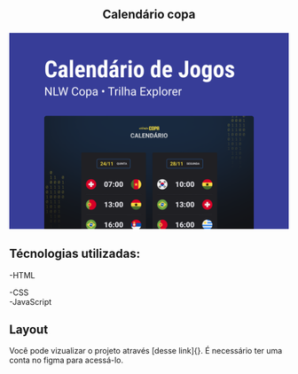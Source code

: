 <h2><p align="center">Calendário copa</h2>
<img alt="capa" src="./github/capa.png">
</p>

<h2>Técnologias utilizadas:</h2>
-HTML

-CSS<br>
-JavaScript

<h2>Layout</h2>
Você pode vizualizar o projeto através [desse link]{}. É necessário ter uma conta no figma para acessá-lo.  
